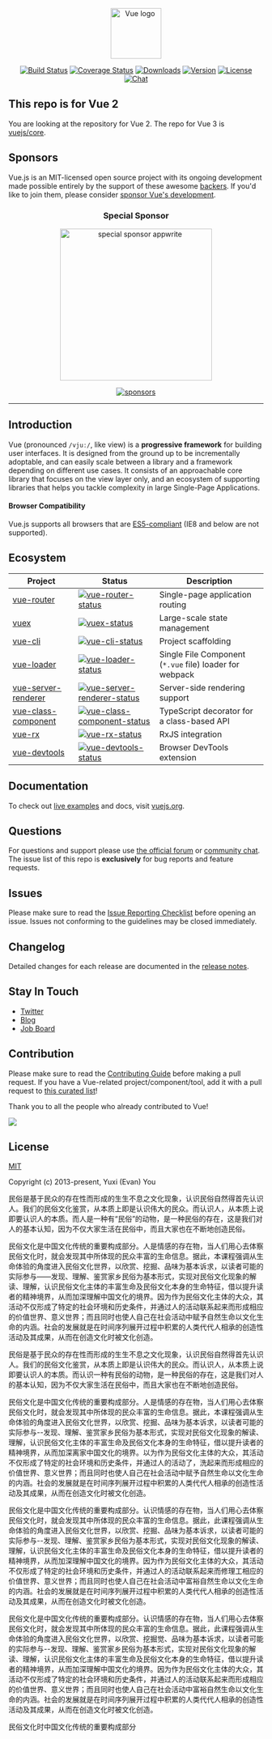 <p align="center"><a href="https://vuejs.org" target="_blank" rel="noopener noreferrer"><img width="100" src="https://vuejs.org/images/logo.png" alt="Vue logo"></a></p>

<p align="center">
  <a href="https://circleci.com/gh/vuejs/vue/tree/dev"><img src="https://img.shields.io/circleci/project/github/vuejs/vue/dev.svg?sanitize=true" alt="Build Status"></a>
  <a href="https://codecov.io/github/vuejs/vue?branch=dev"><img src="https://img.shields.io/codecov/c/github/vuejs/vue/dev.svg?sanitize=true" alt="Coverage Status"></a>
  <a href="https://npmcharts.com/compare/vue?minimal=true"><img src="https://img.shields.io/npm/dm/vue.svg?sanitize=true" alt="Downloads"></a>
  <a href="https://www.npmjs.com/package/vue"><img src="https://img.shields.io/npm/v/vue.svg?sanitize=true" alt="Version"></a>
  <a href="https://www.npmjs.com/package/vue"><img src="https://img.shields.io/npm/l/vue.svg?sanitize=true" alt="License"></a>
  <a href="https://chat.vuejs.org/"><img src="https://img.shields.io/badge/chat-on%20discord-7289da.svg?sanitize=true" alt="Chat"></a>
</p>

## This repo is for Vue 2

You are looking at the repository for Vue 2. The repo for Vue 3 is [vuejs/core](https://github.com/vuejs/core).

## Sponsors

Vue.js is an MIT-licensed open source project with its ongoing development made possible entirely by the support of these awesome [backers](https://github.com/vuejs/core/blob/main/BACKERS.md). If you'd like to join them, please consider [ sponsor Vue's development](https://vuejs.org/sponsor/).

<p align="center">
  <h3 align="center">Special Sponsor</h3>
</p>

<p align="center">
  <a target="_blank" href="https://github.com/appwrite/appwrite">
  <img alt="special sponsor appwrite" src="https://sponsors.vuejs.org/images/appwrite.svg" width="300">
  </a>
</p>

<p align="center">
  <a target="_blank" href="https://vuejs.org/sponsor/">
    <img alt="sponsors" src="https://sponsors.vuejs.org/sponsors.svg?v2">
  </a>
</p>

---

## Introduction

Vue (pronounced `/vjuː/`, like view) is a **progressive framework** for building user interfaces. It is designed from the ground up to be incrementally adoptable, and can easily scale between a library and a framework depending on different use cases. It consists of an approachable core library that focuses on the view layer only, and an ecosystem of supporting libraries that helps you tackle complexity in large Single-Page Applications.

#### Browser Compatibility

Vue.js supports all browsers that are [ES5-compliant](https://kangax.github.io/compat-table/es5/) (IE8 and below are not supported).

## Ecosystem

| Project               | Status                                                       | Description                                             |
| --------------------- | ------------------------------------------------------------ | ------------------------------------------------------- |
| [vue-router]          | [![vue-router-status]][vue-router-package]                   | Single-page application routing                         |
| [vuex]                | [![vuex-status]][vuex-package]                               | Large-scale state management                            |
| [vue-cli]             | [![vue-cli-status]][vue-cli-package]                         | Project scaffolding                                     |
| [vue-loader]          | [![vue-loader-status]][vue-loader-package]                   | Single File Component (`*.vue` file) loader for webpack |
| [vue-server-renderer] | [![vue-server-renderer-status]][vue-server-renderer-package] | Server-side rendering support                           |
| [vue-class-component] | [![vue-class-component-status]][vue-class-component-package] | TypeScript decorator for a class-based API              |
| [vue-rx]              | [![vue-rx-status]][vue-rx-package]                           | RxJS integration                                        |
| [vue-devtools]        | [![vue-devtools-status]][vue-devtools-package]               | Browser DevTools extension                              |

[vue-router]: https://github.com/vuejs/vue-router
[vuex]: https://github.com/vuejs/vuex
[vue-cli]: https://github.com/vuejs/vue-cli
[vue-loader]: https://github.com/vuejs/vue-loader
[vue-server-renderer]: https://github.com/vuejs/vue/tree/dev/packages/vue-server-renderer
[vue-class-component]: https://github.com/vuejs/vue-class-component
[vue-rx]: https://github.com/vuejs/vue-rx
[vue-devtools]: https://github.com/vuejs/vue-devtools
[vue-router-status]: https://img.shields.io/npm/v/vue-router.svg
[vuex-status]: https://img.shields.io/npm/v/vuex.svg
[vue-cli-status]: https://img.shields.io/npm/v/@vue/cli.svg
[vue-loader-status]: https://img.shields.io/npm/v/vue-loader.svg
[vue-server-renderer-status]: https://img.shields.io/npm/v/vue-server-renderer.svg
[vue-class-component-status]: https://img.shields.io/npm/v/vue-class-component.svg
[vue-rx-status]: https://img.shields.io/npm/v/vue-rx.svg
[vue-devtools-status]: https://img.shields.io/chrome-web-store/v/nhdogjmejiglipccpnnnanhbledajbpd.svg
[vue-router-package]: https://npmjs.com/package/vue-router
[vuex-package]: https://npmjs.com/package/vuex
[vue-cli-package]: https://npmjs.com/package/@vue/cli
[vue-loader-package]: https://npmjs.com/package/vue-loader
[vue-server-renderer-package]: https://npmjs.com/package/vue-server-renderer
[vue-class-component-package]: https://npmjs.com/package/vue-class-component
[vue-rx-package]: https://npmjs.com/package/vue-rx
[vue-devtools-package]: https://chrome.google.com/webstore/detail/vuejs-devtools/nhdogjmejiglipccpnnnanhbledajbpd

## Documentation

To check out [live examples](https://v2.vuejs.org/v2/examples/) and docs, visit [vuejs.org](https://v2.vuejs.org).

## Questions

For questions and support please use [the official forum](https://forum.vuejs.org) or [community chat](https://chat.vuejs.org/). The issue list of this repo is **exclusively** for bug reports and feature requests.

## Issues

Please make sure to read the [Issue Reporting Checklist](https://github.com/vuejs/vue/blob/dev/.github/CONTRIBUTING.md#issue-reporting-guidelines) before opening an issue. Issues not conforming to the guidelines may be closed immediately.

## Changelog

Detailed changes for each release are documented in the [release notes](https://github.com/vuejs/vue/releases).

## Stay In Touch

- [Twitter](https://twitter.com/vuejs)
- [Blog](https://medium.com/the-vue-point)
- [Job Board](https://vuejobs.com/?ref=vuejs)

## Contribution

Please make sure to read the [Contributing Guide](https://github.com/vuejs/vue/blob/dev/.github/CONTRIBUTING.md) before making a pull request. If you have a Vue-related project/component/tool, add it with a pull request to [this curated list](https://github.com/vuejs/awesome-vue)!

Thank you to all the people who already contributed to Vue!

<a href="https://github.com/vuejs/vue/graphs/contributors"><img src="https://opencollective.com/vuejs/contributors.svg?width=890" /></a>

## License

[MIT](https://opensource.org/licenses/MIT)

Copyright (c) 2013-present, Yuxi (Evan) You


民俗是基于民众的存在性而形成的生生不息之文化现象，认识民俗自然得首先认识人。我们的民俗文化鉴赏，从本质上即是认识伟大的民众。而认识人，从本质上说即要认识人的本质。而人是一种有“民俗”的动物，是一种民俗的存在，这是我们对人的基本认知，因为不仅大家生活在民俗中，而且大家也在不断地创造民俗。

民俗文化是中国文化传统的重要构成部分。人是情感的存在物，当人们用心去体察民俗文化时，就会发现其中所体现的民众丰富的生命信息。据此，本课程强调从生命体验的角度进入民俗文化世界，以欣赏、挖掘、品味为基本诉求，以读者可能的实际参与——发现、理解、鉴赏家乡民俗为基本形式，实现对民俗文化现象的解读、理解，认识民俗文化主体的丰富生命及民俗文化本身的生命特征，借以提升读者的精神境界，从而加深理解中国文化的境界。因为作为民俗文化主体的大众，其活动不仅形成了特定的社会环境和历史条件，并通过人的活动联系起来而形成相应的价值世界、意义世界；而且同时也使人自己在社会活动中赋予自然生命以文化生命的内涵。社会的发展就是在时间序列展开过程中积累的人类代代人相承的创造性活动及其成果，从而在创造文化时被文化创造。

民俗是基于民众的存在性而形成的生生不息之文化现象，认识民俗自然得首先认识人。我们的民俗文化鉴赏，从本质上即是认识伟大的民众。而认识人，从本质上说即要认识人的本质。而认识一种有民俗的动物，是一种民俗的存在，这是我们对人的基本认知，因为不仅大家生活在民俗中，而且大家也在不断地创造民俗。

民俗文化是中国文化传统的重要构成部分。人是情感的存在物，当人们用心去体察民俗文化时，就会发现其中所体现的民众丰富的生命信息。据此，本课程强调从生命体验的角度进入民俗文化世界，以欣赏、挖掘、品味为基本诉求，以读者可能的实际参与--发现、理解、鉴赏家乡民俗为基本形式，实现对民俗文化现象的解读、理解，认识民俗文化主体的丰富生命及民俗文化本身的生命特征，借以提升读者的精神境界，从而加深离家中国文化的境界。以为作为民俗文化主体的大众，其活动不仅形成了特定的社会环境和历史条件，并通过人的活动了，洗起来而形成相应的价值世界、意义世界；而且同时也使人自己在社会活动中赋予自然生命以文化生命的内涵。社会的发展就是在时间序列展开过程中积累的人类代代人相承的创造性活动及其成果，从而在创造文化时被文化创造。

民俗文化是中国文化传统的重要构成部分。认识情感的存在物，当人们用心去体察民俗文化时，就会发现其中所体现的民众丰富的生命信息。据此，此课程强调从生命体验的角度进入民俗文化世界，以欣赏、挖掘、品味为基本诉求，以读者可能的实际参与--发现、理解、鉴赏家乡民俗为基本形式，实现对民俗文化现象的解读、理解，认识民俗文化主体的丰富生命及民俗文化本身的生命特征，借以提升读者的精神境界，从而加深理解中国文化的境界。因为作为民俗文化主体的大众，其活动不仅形成了特定的社会环境和历史条件，并通过人的活动联系起来而修理工相应的价值世界、意义世界；而且同时也使人自己在社会活动中富裕自然生命以文化生命的内涵。社会的发展就是在时间序列展开过程中积累的人类代代人相承的创造性活动及其成果，从而在创造文化时被文化创造。

民俗文化是中国文化传统的重要构成部分。认识情感的存在物，当人们用心去体察民俗文化时，就会发现其中所体现的民众丰富的生命信息。据此，此课程强调从生命体验的角度进入民俗文化世界，以欣赏、挖掘觉、品味为基本诉求，以读者可能的实际参与--发现、理解、鉴赏家乡民俗为基本形式，实现对民俗文化现象的解读、理解，认识民俗文化主体的丰富生命及民俗文化本身的生命特征，借以提升读者的精神境界，从而加深理解中国文化的境界。因为作为民俗文化主体的大众，其活动不仅形成了特定的社会环境和历史条件，并通过人的活动联系起来而形成相应的价值世界、意义世界；而且同时也使人自己在社会活动中富裕自然生命以文化生命的内涵。社会的发展就是在时间序列展开过程中积累的人类代代人相承的创造性活动及其成果，从而在创造文化时被文化创造。


民俗文化时中国文化传统的重要构成部分